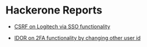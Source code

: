 # Hackerone Reports 

- [ CSRF on Logitech via SSO functionality ](https://hackerone.com/reports/1046630)

- [ IDOR on 2FA functionality by changing other user id ](https://hackerone.com/reports/810880)
